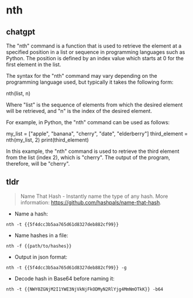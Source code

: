 # nth 
## chatgpt 
The "nth" command is a function that is used to retrieve the element at a specified position in a list or sequence in programming languages such as Python. The position is defined by an index value which starts at 0 for the first element in the list.

The syntax for the "nth" command may vary depending on the programming language used, but typically it takes the following form:

nth(list, n)

Where "list" is the sequence of elements from which the desired element will be retrieved, and "n" is the index of the desired element.

For example, in Python, the "nth" command can be used as follows:

my_list = ["apple", "banana", "cherry", "date", "elderberry"]
third_element = nth(my_list, 2)
print(third_element)

In this example, the "nth" command is used to retrieve the third element from the list (index 2), which is "cherry". The output of the program, therefore, will be "cherry". 

## tldr 
 
> Name That Hash - Instantly name the type of any hash.
> More information: <https://github.com/hashpals/name-that-hash>.

- Name a hash:

`nth -t {{5f4dcc3b5aa765d61d8327deb882cf99}}`

- Name hashes in a file:

`nth -f {{path/to/hashes}}`

- Output in json format:

`nth -t {{5f4dcc3b5aa765d61d8327deb882cf99}} -g`

- Decode hash in Base64 before naming it:

`nth -t {{NWY0ZGNjM2I1YWE3NjVkNjFkODMyN2RlYjg4MmNmOTkK}} -b64`
